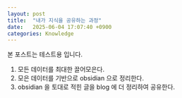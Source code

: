 ```yaml
---
layout: post
title:  "내가 지식을 공유하는 과정"
date:   2025-06-04 17:07:40 +0900
categories: Knowledge
---
```


본 포스트는 테스트용 입니다.

1. 모든 데이터를 최대한 끌어모은다.
2. 모은 데이터를 기반으로 obsidian 으로 정리한다.
3. obsidian 을 토대로 적힌 글을 blog 에 더 정리하여 공유한다.
